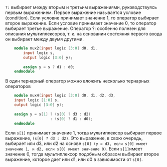`?:` выбирает между вторым и третьим выражениями, руководствуясь первым выражением. Первое выражение называется условие (condition). Если условие принимает значение 1, то оператор выбирает второе выражение. Если условие принимает значение 0, то оператор выбирает третье выражение. Оператор ?: особенно полезен для описания мультиплексоров, т. к. на основании состояния первого входа он выбирает между двумя другими.
```verilog
	module mux2(input logic [3:0] d0, d1,
		input logic s,
		output logic [3:0] y);
		
		assign y = s ? d1 : d0;
	endmodule
```
В один тернарный оператор можно вложить несколько тернарных операторов
```verilog
	module mux4(input logic [3:0] d0, d1, d2, d3,
	input logic [1:0] s,
	output logic [3:0] y);
	
	assign y = s[1] ? (s[0] ? d3 : d2)
					: (s[0] ? d1 : d0);
	endmodule
```
Если `s[1]` принимает значение 1, тогда мультиплексор выбирает первое выражение, `(s[0] ? d3 : d2)`. Это выражение, в свою очередь, выбирает или d3, или d2 на основе `s[0] (y = d3, если s[0] имеет значение 1, и d2, если s[0] имеет значение 0)`. Если `s[1]`имеет значение 0, тогда мультиплексор подобным образом выбирает второе выражение, которое дает или d1, или d0 в зависимости от `s[0]`.